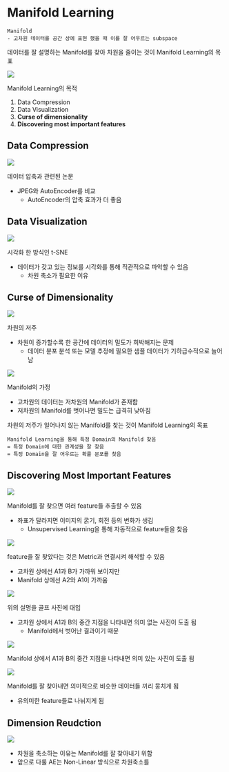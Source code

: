 # Manifold Learning
```
Manifold
- 고차원 데이터를 공간 상에 표현 했을 때 이를 잘 어우르는 subspace
```

데이터를 잘 설명하는 Manifold를 찾아 차원을 줄이는 것이 Manifold Learning의 목표

<img src='images/Manifold Learning/ManifoldLearning.jpg'>

Manifold Learning의 목적
1. Data Compression
2. Data Visualization
3. **Curse of dimensionality**
4. **Discovering most important features**


## Data Compression

<img src='images/Manifold Learning/EX01.jpg'>

데이터 압축과 관련된 논문
- JPEG와 AutoEncoder를 비교
    - AutoEncoder의 압축 효과가 더 좋음

## Data Visualization
<img src='images/Manifold Learning/EX02.png'>

시각화 한 방식인 t-SNE
- 데이터가 갖고 있는 정보를 시각화를 통해 직관적으로 파악할 수 있음
    - 차원 축소가 필요한 이유

## Curse of Dimensionality

<img src='images/Manifold Learning/CoD.jpg'>

차원의 저주
- 차원이 증가할수록 한 공간에 데이터의 밀도가 희박해지는 문제
    - 데이터 분포 분석 또는 모델 추정에 필요한 샘플 데이터가 기하급수적으로 늘어남

<img src='images/Manifold Learning/Manifold.png'>

Manifold의 가정
- 고차원의 데이터는 저차원의 Manifold가 존재함
- 저차원의 Manifold를 벗어나면 밀도는 급격히 낮아짐

차원의 저주가 일어나지 않는 Manifold를 찾는 것이 Manifold Learning의 목표

```
Manifold Learning을 통해 특정 Domain의 Manifold 찾음
= 특정 Domain에 대한 관계성을 잘 찾음
= 특정 Domain을 잘 어우르는 확률 분포를 찾음
```

## Discovering Most Important Features

<img src='images/Manifold Learning/Mnist.png'>

Manifold를 잘 찾으면 여러 feature들 추출할 수 있음
- 좌표가 달라지면 이미지의 굵기, 회전 등의 변화가 생김
    - Unsupervised Learning을 통해 자동적으로 feature들을 찾음

<img src='images/Manifold Learning/Metric.jpg'>

feature을 잘 찾았다는 것은 Metric과 연결시켜 해석할 수 있음
- 고차원 상에선 A1과 B가 가까워 보이지만
- Manifold 상에선 A2와 A1이 가까움

<img src='images/Manifold Learning/Golf.jpg'>

위의 설명을 골프 사진에 대입
- 고차원 상에서 A1과 B의 중간 지점을 나타내면 의미 없는 사진이 도출 됨
    - Manifold에서 벗어난 결과이기 때문

<img src='images/Manifold Learning/Golf2.jpg'>

Manifold 상에서 A1과 B의 중간 지점을 나타내면 의미 있는 사진이 도출 됨

<img src='images/Manifold Learning/Mnist2D.png'>

Manifold를 잘 찾아내면 의미적으로 비슷한 데이터들 끼리 뭉치게 됨
- 유의미한 feature들로 나눠지게 됨

## Dimension Reudction
<img src='images/Manifold Learning/DimReduction.png'>

- 차원을 축소하는 이유는 Manifold를 잘 찾아내기 위함
- 앞으로 다룰 AE는 Non-Linear 방식으로 차원축소를